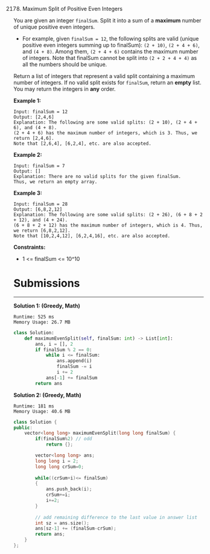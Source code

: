 2178. Maximum Split of Positive Even Integers

You are given an integer `finalSum`. Split it into a sum of a **maximum** number of unique positive even integers.

* For example, given `finalSum = 12`, the following splits are valid (unique positive even integers summing up to finalSum): `(2 + 10)`, `(2 + 4 + 6)`, and `(4 + 8)`. Among them, `(2 + 4 + 6)` contains the maximum number of integers. Note that finalSum cannot be split into `(2 + 2 + 4 + 4)` as all the numbers should be unique.

Return a list of integers that represent a valid split containing a maximum number of integers. If no valid split exists for `finalSum`, return an **empty** list. You may return the integers in **any** order.

 

**Example 1:**
```
Input: finalSum = 12
Output: [2,4,6]
Explanation: The following are some valid splits: (2 + 10), (2 + 4 + 6), and (4 + 8).
(2 + 4 + 6) has the maximum number of integers, which is 3. Thus, we return [2,4,6].
Note that [2,6,4], [6,2,4], etc. are also accepted.
```

**Example 2:**
```
Input: finalSum = 7
Output: []
Explanation: There are no valid splits for the given finalSum.
Thus, we return an empty array.
```

**Example 3:**
```
Input: finalSum = 28
Output: [6,8,2,12]
Explanation: The following are some valid splits: (2 + 26), (6 + 8 + 2 + 12), and (4 + 24). 
(6 + 8 + 2 + 12) has the maximum number of integers, which is 4. Thus, we return [6,8,2,12].
Note that [10,2,4,12], [6,2,4,16], etc. are also accepted.
```

**Constraints:**

* 1 <= finalSum <= 10^10

# Submissions
---
**Solution 1: (Greedy, Math)**
```
Runtime: 525 ms
Memory Usage: 26.7 MB
```
```python
class Solution:
    def maximumEvenSplit(self, finalSum: int) -> List[int]:
        ans, i = [], 2
        if finalSum % 2 == 0:
            while i <= finalSum:
                ans.append(i)
                finalSum -= i
                i += 2
            ans[-1] += finalSum
        return ans
```

**Solution 2: (Greedy, Math)**
```
Runtime: 181 ms
Memory Usage: 40.6 MB
```
```c++
class Solution {
public:
    vector<long long> maximumEvenSplit(long long finalSum) {
        if(finalSum%2) // odd
            return {};

		vector<long long> ans;
        long long i = 2;
        long long crSum=0;
		
        while((crSum+i)<= finalSum)
        {
            ans.push_back(i);
            crSum+=i;
            i+=2;
        }
		
		// add remaining difference to the last value in answer list
		int sz = ans.size();
        ans[sz-1] += (finalSum-crSum);
        return ans;
    }
};
```
